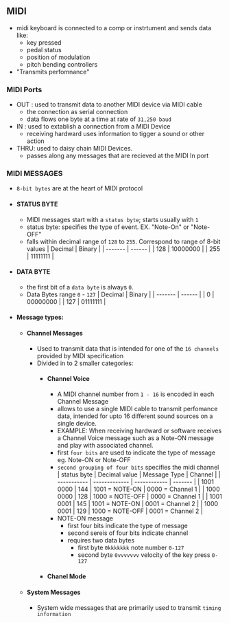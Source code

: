 ## MIDI
- midi keyboard is connected to a comp or instrtument and sends data like:
    - key pressed
    - pedal status
    - position of modulation
    - pitch bending controllers
- "Transmits perfomnance"
### MIDI Ports
- OUT : used to transmit data to another MIDI device via MIDI cable
    - the connection as serial connection
    - data flows one byte at a time at rate of `31,250 baud`
- IN : used to extablish a connection from a MIDI Device
    - receiving hardward uses information to tigger a sound or other action
- THRU: used to daisy chain MIDI Devices.
    - passes along any messages that are recieved at the MIDI In port
### MIDI MESSAGES
- `8-bit bytes` are at the heart of MIDI protocol
- #### STATUS BYTE
    - MIDI messages start with a `status byte`; starts usually with `1`
    - status byte: specifies the type of event. EX. "Note-On" or "Note-OFF"
    - falls within decimal range of `128` to `255`. Correspond to range of 8-bit values
      | Decimal | Binary |
      | ------- | ------ |
      |   128   |  10000000 |
      |   255   |  11111111 |
- #### DATA BYTE
    - the first bit of a `data byte` is always `0`.
    - Data Bytes range `0` - `127`
      | Decimal | Binary |
      | ------- | ------ |
      |   0     |  00000000 |
      |   127   |  01111111 |
- #### Message types:
    - #### Channel Messages
        - Used to transmit data that is intended for one of the `16 channels` provided by MIDI specification
        - Divided in to 2 smaller categories:
            - #### Channel Voice
                - A MIDI channel number from `1 - 16` is encoded in each Channel Message
                - allows to use a single MIDI cable to transmit perfomance data, intended for upto 16 different sound sources on a single device.
                - EXAMPLE: When receiving hardward or software receives a Channel Voice message such as a Note-ON message and play with associated channel.
                - first `four bits` are used to indicate the type of message eg. Note-ON or Note-OFF
                - `second grouping of four bits` specifies the midi channel
                  | status byte | Decimal value | Message Type | Channel |
                  | ----------- | ------------- | ------------ | ------- |
                  | 1001 0000   |  144          | 1001 = NOTE-ON | 0000 = Channel 1 |
                  | 1000 0000   |  128          | 1000 = NOTE-OFF | 0000 = Channel 1 |
                  | 1001 0001   |  145          | 1001 = NOTE-ON | 0001 = Channel 2 |
                  | 1000 0001   |  129          | 1000 = NOTE-OFF | 0001 = Channel 2 |
                - NOTE-ON message
                    - first four bits indicate the type of message
                    - second sereis of four bits indicate channel
                    - requires two data bytes
                        - first byte `0kkkkkkk` note number `0-127`
                        - second byte `0vvvvvvv` velocity of the key press `0-127`
            - #### Chanel Mode
    - #### System Messages
        - System wide messages that are primarily used to transmit `timing information` 

